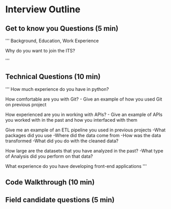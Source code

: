 # Interview Outline

## Get to know you Questions (5 min)
'''
Background, Education, Work Experience

Why do you want to join the ITS?

'''

## Technical Questions (10 min)
'''
How much experience do you have in python?

How comfortable are you with Git?
    - Give an example of how you used Git on previous project

How experienced are you in working with APIs?
    - Give an example of APIs you worked with in the past and how you interfaced with them

Give me an example of an ETL pipeline you used in previous projects
    -What packages did you use
    -Where did the data come from
    -How was the data transformed
    -What did you do with the cleaned data?

How large are the datasets that you have analyzed in the past?
    -What type of Analysis did you perform on that data?
    
What experience do you have developing front-end applications
'''

## Code Walkthrough (10 min)

## Field candidate questions (5 min)
